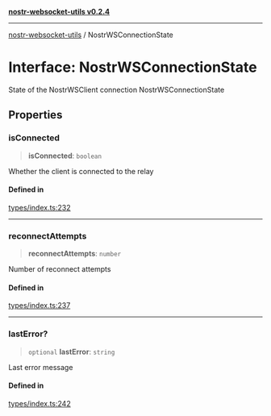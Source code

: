 [**nostr-websocket-utils v0.2.4**](../README.md)

***

[nostr-websocket-utils](../globals.md) / NostrWSConnectionState

# Interface: NostrWSConnectionState

State of the NostrWSClient connection
 NostrWSConnectionState

## Properties

### isConnected

> **isConnected**: `boolean`

Whether the client is connected to the relay

#### Defined in

[types/index.ts:232](https://github.com/HumanjavaEnterprises/nostr-websocket-utils/blob/main/src/types/index.ts#L232)

***

### reconnectAttempts

> **reconnectAttempts**: `number`

Number of reconnect attempts

#### Defined in

[types/index.ts:237](https://github.com/HumanjavaEnterprises/nostr-websocket-utils/blob/main/src/types/index.ts#L237)

***

### lastError?

> `optional` **lastError**: `string`

Last error message

#### Defined in

[types/index.ts:242](https://github.com/HumanjavaEnterprises/nostr-websocket-utils/blob/main/src/types/index.ts#L242)
